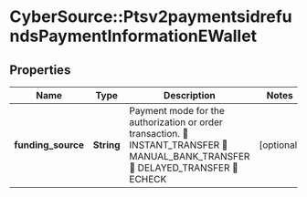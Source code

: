 # CyberSource::Ptsv2paymentsidrefundsPaymentInformationEWallet

## Properties
Name | Type | Description | Notes
------------ | ------------- | ------------- | -------------
**funding_source** | **String** | Payment mode for the authorization or order transaction.  INSTANT_TRANSFER  MANUAL_BANK_TRANSFER  DELAYED_TRANSFER  ECHECK | [optional] 


